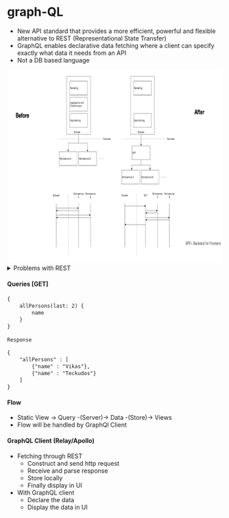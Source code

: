 # graph-QL

- New API standard that provides a more efficient, powerful and flexible alternative to REST (Representational State Transfer)
- GraphQL enables declarative data fetching where a client can specify exactly what data it needs from an API
- Not a DB based language
<img src="/images/diagram.png" width="800" height="450" />
<details>
    <summary>Problems with REST</summary>
    
    Multiple End points- Server and views coupled together
    Backend needs to be adjusted
    REST APIs have shown to be too inflexible to keep up with the rapidly changing requirements on the clients that access them
</details>

#### Queries [GET]

```
{
    allPersons(last: 2) {
        name
    }
}
```

`Response`

```
{
    "allPersons" : [
        {"name" : "Vikas"},
        {"name" : "Teckudos"}
    ]
}
```

#### Flow
- Static View -> Query -(Server)-> Data -(Store)-> Views
- Flow will be handled by GraphQl Client

#### GraphQL Client (Relay/Apollo)
- Fetching through REST
  - Construct and send http request
  - Receive and parse response
  - Store locally
  - Finally display in UI
- With GraphQL client
  - Declare the data
  - Display the data in UI

